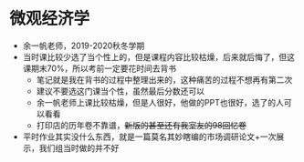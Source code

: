 # 微观经济学

- 余一帆老师，2019-2020秋冬学期
- 当时课比较少选了当个性上的，但是课程内容比较枯燥，后来就后悔了，但这课期末70%，所以考前一定要花时间去背书
  - 笔记就是我在背书的过程中整理出来的，这种痛苦的过程不想再有第二次
  - 建议不要选这门课当个性，虽然最后分数还可以
  - 余一帆老师上课比较枯燥，但是人很好，他做的PPT也很好，选了的人可以看看
  - 打印店的历年卷不靠谱，~~新版的甚至还有我室友的98回忆卷~~ 
- 平时作业其实没什么东西，就是一篇莫名其妙瞎编的市场调研论文+一次展示，我们组当时做的并不好
